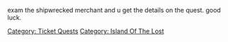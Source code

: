 exam the shipwrecked merchant and u get the details on the quest. good
luck.

[Category: Ticket Quests](Category:_Ticket_Quests "wikilink") [Category:
Island Of The Lost](Category:_Island_Of_The_Lost "wikilink")
